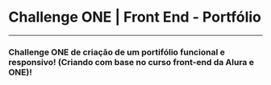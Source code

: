 # Challenge ONE | Front End - Portfólio
---

### Challenge ONE de criação de um portifólio funcional e responsivo! (Criando com base no curso front-end da Alura e ONE)!
